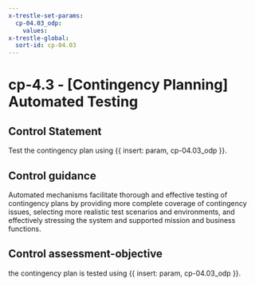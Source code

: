 ```yaml
---
x-trestle-set-params:
  cp-04.03_odp:
    values:
x-trestle-global:
  sort-id: cp-04.03
---
```


# cp-4.3 - \[Contingency Planning\] Automated Testing

## Control Statement

Test the contingency plan using {{ insert: param, cp-04.03_odp }}.

## Control guidance

Automated mechanisms facilitate thorough and effective testing of contingency plans by providing more complete coverage of contingency issues, selecting more realistic test scenarios and environments, and effectively stressing the system and supported mission and business functions.

## Control assessment-objective

the contingency plan is tested using {{ insert: param, cp-04.03_odp }}.
